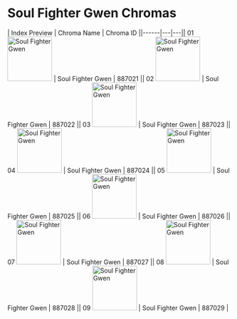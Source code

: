 # Soul Fighter Gwen Chromas

| Index  Preview | Chroma Name | Chroma ID ||------|---|---|| 01  <img src='https://raw.communitydragon.org/latest/plugins/rcp-be-lol-game-data/global/default/v1/champion-chroma-images/887/887021.png' alt='Soul Fighter Gwen' width='100'> | Soul Fighter Gwen | 887021 || 02  <img src='https://raw.communitydragon.org/latest/plugins/rcp-be-lol-game-data/global/default/v1/champion-chroma-images/887/887022.png' alt='Soul Fighter Gwen' width='100'> | Soul Fighter Gwen | 887022 || 03  <img src='https://raw.communitydragon.org/latest/plugins/rcp-be-lol-game-data/global/default/v1/champion-chroma-images/887/887023.png' alt='Soul Fighter Gwen' width='100'> | Soul Fighter Gwen | 887023 || 04  <img src='https://raw.communitydragon.org/latest/plugins/rcp-be-lol-game-data/global/default/v1/champion-chroma-images/887/887024.png' alt='Soul Fighter Gwen' width='100'> | Soul Fighter Gwen | 887024 || 05  <img src='https://raw.communitydragon.org/latest/plugins/rcp-be-lol-game-data/global/default/v1/champion-chroma-images/887/887025.png' alt='Soul Fighter Gwen' width='100'> | Soul Fighter Gwen | 887025 || 06  <img src='https://raw.communitydragon.org/latest/plugins/rcp-be-lol-game-data/global/default/v1/champion-chroma-images/887/887026.png' alt='Soul Fighter Gwen' width='100'> | Soul Fighter Gwen | 887026 || 07  <img src='https://raw.communitydragon.org/latest/plugins/rcp-be-lol-game-data/global/default/v1/champion-chroma-images/887/887027.png' alt='Soul Fighter Gwen' width='100'> | Soul Fighter Gwen | 887027 || 08  <img src='https://raw.communitydragon.org/latest/plugins/rcp-be-lol-game-data/global/default/v1/champion-chroma-images/887/887028.png' alt='Soul Fighter Gwen' width='100'> | Soul Fighter Gwen | 887028 || 09  <img src='https://raw.communitydragon.org/latest/plugins/rcp-be-lol-game-data/global/default/v1/champion-chroma-images/887/887029.png' alt='Soul Fighter Gwen' width='100'> | Soul Fighter Gwen | 887029 |